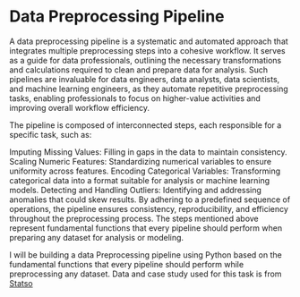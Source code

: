 # Data Preprocessing Pipeline
A data preprocessing pipeline is a systematic and automated approach that integrates multiple preprocessing steps into a cohesive workflow. It serves as a guide for data professionals, outlining the necessary transformations and calculations required to clean and prepare data for analysis. Such pipelines are invaluable for data engineers, data analysts, data scientists, and machine learning engineers, as they automate repetitive preprocessing tasks, enabling professionals to focus on higher-value activities and improving overall workflow efficiency.

The pipeline is composed of interconnected steps, each responsible for a specific task, such as:

Imputing Missing Values: Filling in gaps in the data to maintain consistency.
Scaling Numeric Features: Standardizing numerical variables to ensure uniformity across features.
Encoding Categorical Variables: Transforming categorical data into a format suitable for analysis or machine learning models.
Detecting and Handling Outliers: Identifying and addressing anomalies that could skew results.
By adhering to a predefined sequence of operations, the pipeline ensures consistency, reproducibility, and efficiency throughout the preprocessing process. The steps mentioned above represent fundamental functions that every pipeline should perform when preparing any dataset for analysis or modeling.

I will be building a data Preprocessing pipeline using Python based on the fundamental functions that every pipeline should perform while preprocessing any dataset.
Data and case study used for this task is from [Statso](https://statso.io/data-preprocessing-case-study/)
